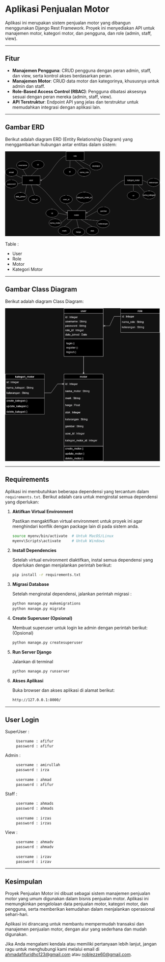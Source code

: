 # **Aplikasi Penjualan Motor**

Aplikasi ini merupakan sistem penjualan motor yang dibangun menggunakan Django Rest Framework. Proyek ini menyediakan API untuk manajemen motor, kategori motor, dan pengguna, dan role (admin, staff, view).

---

## **Fitur**

- **Manajemen Pengguna**: CRUD pengguna dengan peran admin, staff, dan view, serta kontrol akses berdasarkan peran.
- **Manajemen Motor**: CRUD data motor dan kategorinya, khususnya untuk admin dan staff.
- **Role-Based Access Control (RBAC)**: Pengguna dibatasi aksesnya sesuai dengan peran mereka (admin, staff, view).
- **API Terstruktur**: Endpoint API yang jelas dan terstruktur untuk memudahkan integrasi dengan aplikasi lain.

---

## **Gambar ERD**

Berikut adalah diagram ERD (Entity Relationship Diagram) yang menggambarkan hubungan antar entitas dalam sistem:

![ERD Diagram](ERD_Penjualan_Motor.drawio.png)

Table :
- User
- Role
- Motor
- Kategori Motor

---

## **Gambar Class Diagram**

Berikut adalah diagram Class Diagram:

![ERD Diagram](ClassDiagram_Penjualan_Motor_Gambar.drawio.png)

---

## **Requirements**

Aplikasi ini membutuhkan beberapa dependensi yang tercantum dalam `requirements.txt`. Berikut adalah cara untuk menginstal semua dependensi yang diperlukan:

1. **Aktifkan Virtual Environment**
   
   Pastikan mengaktifkan virtual environment untuk proyek ini agar menghindari konflik dengan package lain di pada sistem anda.

   ```bash
   source myenv/bin/activate  # Untuk MacOS/Linux
   myenv\Scripts\activate     # Untuk Windows

2. **Install Dependencies**
   
   Setelah virtual environment diaktifkan, instal semua dependensi yang diperlukan dengan menjalankan perintah berikut:
   
   ```bash
   pip install -r requirements.txt

3. **Migrasi Database**
   
   Setelah menginstal dependensi, jalankan perintah migrasi :
   
   ```bash
   python manage.py makemigrations
   python manage.py migrate

4. **Create Superuser (Opsional)**
   
   Membuat superuser untuk login ke admin dengan perintah berikut: (Opsional)
   
   ```bash
   python manage.py createsuperuser

5. **Run Server Django**
   
   Jalankan di terminal
   
   ```bash
   python manage.py runserver

6. **Akses Aplikasi**

   Buka browser dan akses aplikasi di alamat berikut:

   ```bash
   http://127.0.0.1:8000/

---

## **User Login**

SuperUser : 
         
         Username : afifur
         password : afifur

Admin :

         username : amirullah
         password : irza
         
         username : ahmad
         password : afifur

Staff :

         username : ahmads
         password : ahmads
         
         username : irzas
         password : irzas

View :

         username : ahmadv
         password : ahmadv
         
         username : irzav
         password : irzav

---

## **Kesimpulan**

Proyek Penjualan Motor ini dibuat sebagai sistem manajemen penjualan motor yang umum digunakan dalam bisnis penjualan motor. Aplikasi ini memungkinkan pengelolaan data penjualan motor, kategori motor, dan pengguna, serta memberikan kemudahan dalam menjalankan operasional sehari-hari.

Aplikasi ini dirancang untuk membantu mempermudah transaksi dan manajemen penjualan motor, dengan alur yang sederhana dan mudah digunakan.

Jika Anda mengalami kendala atau memiliki pertanyaan lebih lanjut, jangan ragu untuk menghubungi kami melalui email di ahmadafifuridho123@gmail.com atau noblezze60@gmail.com.
   
